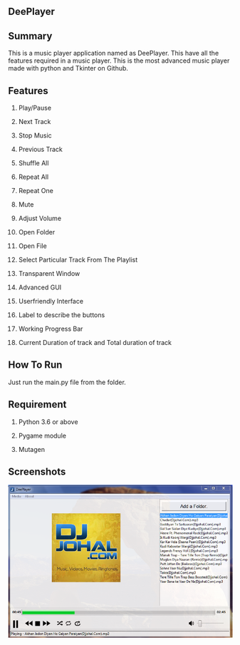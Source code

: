 ## DeePlayer

## Summary

This is a music player application named as DeePlayer. This have all the features required in a music player. This is the most advanced music player made with python and Tkinter on Github.


## Features

1. Play/Pause

2. Next Track

3. Stop Music

4. Previous Track

5. Shuffle All

6. Repeat All

7. Repeat One

8. Mute

9. Adjust Volume

10. Open Folder

11. Open File

12. Select Particular Track From The Playlist

13. Transparent Window

14. Advanced GUI

15. Userfriendly Interface

16. Label to describe the buttons

17. Working Progress Bar

18. Current Duration of track and Total duration of track


## How To Run

Just run the main.py file from the folder.


## Requirement

1. Python 3.6 or above

2. Pygame module

3. Mutagen

## Screenshots
![image](screenshot/1.PNG)

